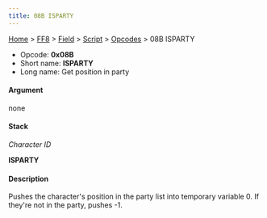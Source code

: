 ```yaml
---
title: 08B ISPARTY
---
```


[Home](../../../../Main%20Page.md.md) > [FF8](../../../../FF8.md) > [Field](../../../Field.md) > [Script](../../Script.md) > [Opcodes](../Opcodes.md) > 08B ISPARTY

-   Opcode: **0x08B**
-   Short name: **ISPARTY**
-   Long name: Get position in party

#### Argument

none

#### Stack

  
*Character ID*

**ISPARTY**

#### Description

Pushes the character's position in the party list into temporary
variable 0. If they're not in the party, pushes -1.
